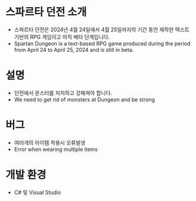 스파르타 던전 소개
=============
* 스파르타 던전은 2024년 4월 24일에서 4월 25일까지의 기간 동안 제작한 텍스트 기반의 RPG 게임이고 아직 베타 단계입니다.
* Spartan Dungeon is a text-based RPG game produced during the period from April 24 to April 25, 2024 and is still in beta.

# 설명
* 던전에서 몬스터를 처치하고 강해져야 합니다.
* We need to get rid of monsters at Dungeon and be strong

# 버그
*  여러개의 아이템 착용시 오류발생
*  Error when wearing multiple items

# 개발 환경
* C# 및 Visual Studio
